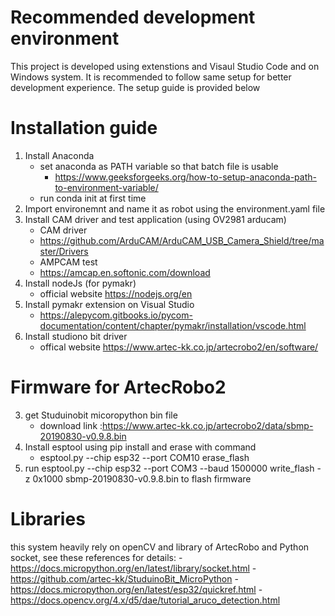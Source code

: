 #   Recommended development environment
This project is developed using extenstions and Visaul Studio Code and on Windows system. It is recommended to follow same setup for better development experience. The setup guide is provided below

#   Installation guide
1. Install Anaconda
    - set anaconda as PATH variable so that batch file is usable
        - https://www.geeksforgeeks.org/how-to-setup-anaconda-path-to-environment-variable/
    - run conda init at first time
2. Import environemnt and name it as robot using the environment.yaml file
3. Install CAM driver and test application (using OV2981 arducam)
    - CAM driver
    - https://github.com/ArduCAM/ArduCAM_USB_Camera_Shield/tree/master/Drivers
    - AMPCAM test
    - https://amcap.en.softonic.com/download
4.  Install nodeJs (for pymakr)
    - official website https://nodejs.org/en
5. Install pymakr extension on Visual Studio
    - https://alepycom.gitbooks.io/pycom-documentation/content/chapter/pymakr/installation/vscode.html
6.  Install studiono bit driver
    - offical website https://www.artec-kk.co.jp/artecrobo2/en/software/
# Firmware for ArtecRobo2
3. get Studuinobit micoropython bin file 
    - download link :https://www.artec-kk.co.jp/artecrobo2/data/sbmp-20190830-v0.9.8.bin
4. Install esptool using pip install and erase with command
    - esptool.py --chip esp32 --port COM10 erase_flash
5. run esptool.py --chip esp32 --port COM3 --baud 1500000 write_flash -z 0x1000 sbmp-20190830-v0.9.8.bin to flash firmware 

# Libraries
this system heavily rely on openCV and library of ArtecRobo and Python socket, see these references for details:
    -https://docs.micropython.org/en/latest/library/socket.html
    -https://github.com/artec-kk/StuduinoBit_MicroPython
    -https://docs.micropython.org/en/latest/esp32/quickref.html
    -https://docs.opencv.org/4.x/d5/dae/tutorial_aruco_detection.html
